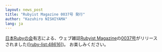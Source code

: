 ```yaml
---
layout: news_post
title: "Rubyist Magazine 0037号 発行"
author: "Kazuhiro NISHIYAMA"
lang: ja
---
```


[日本Rubyの会][1]有志による、ウェブ雑誌[Rubyist
Magazine][2]の[0037号][3]がリリースされました([\[ruby-list:48616\]][4])。 お楽しみください。



[1]: https://github.com/ruby-no-kai/official/wiki
[2]: http://jp.rubyist.net/magazine/
[3]: http://jp.rubyist.net/magazine/?0037
[4]: http://blade.nagaokaut.ac.jp/cgi-bin/scat.rb/ruby/ruby-list/48616
